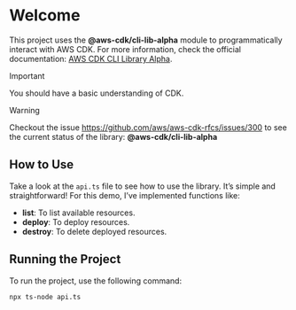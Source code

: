 
# Welcome

This project uses the **@aws-cdk/cli-lib-alpha** module to programmatically interact with AWS CDK. For more information, check the official documentation: [AWS CDK CLI Library Alpha](https://docs.aws.amazon.com/cdk/api/v2/docs/cli-lib-alpha-readme.html#cloud-assembly-directory-producer).

> [!IMPORTANT]   
> You should have a basic understanding of CDK.

> [!WARNING]
> Checkout the issue https://github.com/aws/aws-cdk-rfcs/issues/300 to see the current status of the library: **@aws-cdk/cli-lib-alpha**

## How to Use

Take a look at the `api.ts` file to see how to use the library. It’s simple and straightforward! For this demo, I’ve implemented functions like:
- **list**: To list available resources.
- **deploy**: To deploy resources.
- **destroy**: To delete deployed resources.

## Running the Project

To run the project, use the following command:

```bash
npx ts-node api.ts
